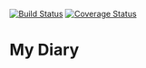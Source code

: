 [![Build Status](https://travis-ci.org/hnobi/myDiary.svg?branch=develop)](https://travis-ci.org/hnobi/myDiary)
[![Coverage Status](https://coveralls.io/repos/github/hnobi/myDiary/badge.svg?branch=develop)](https://coveralls.io/github/hnobi/myDiary?branch=develop)

# My Diary
